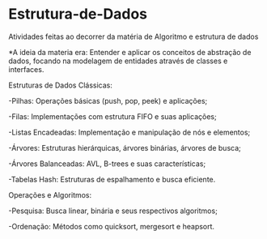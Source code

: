 # Estrutura-de-Dados
Atividades feitas ao decorrer da matéria de Algoritmo e estrutura de dados 

*A ideia da materia era: Entender e aplicar os conceitos de abstração de dados, focando na modelagem de entidades através de classes e interfaces.

Estruturas de Dados Clássicas:

-Pilhas: Operações básicas (push, pop, peek) e aplicações;

-Filas: Implementações com estrutura FIFO e suas aplicações;

-Listas Encadeadas: Implementação e manipulação de nós e elementos;

-Árvores: Estruturas hierárquicas, árvores binárias, árvores de busca;

-Árvores Balanceadas: AVL, B-trees e suas características;

-Tabelas Hash: Estruturas de espalhamento e busca eficiente.

Operações e Algoritmos:

-Pesquisa: Busca linear, binária e seus respectivos algoritmos;

-Ordenação: Métodos como quicksort, mergesort e heapsort.
